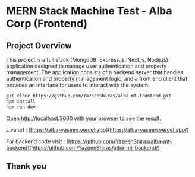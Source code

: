 # MERN Stack Machine Test - Alba Corp (Frontend)

## Project Overview
This project is a full stack (MongoDB, Express.js, Next.js, Node.js) application designed to manage user authentication and property management. The application consists of a backend server that handles authentication and property management logic, and a front end client that provides an interface for users to interact with the system.


```bash
git clone https://github.com/YazeenShiras/alba-mt-frontend.git
npm install
npm run dev
```

Open [http://localhost:3000](http://localhost:3000) with your browser to see the result.

Live url : [https://alba-yaseen.vercel.app](https://alba-yaseen.vercel.app/)

For backend code visit : [https://github.com/YazeenShiras/alba-mt-backend](https://github.com/YazeenShiras/alba-mt-backend/)

## Thank you



